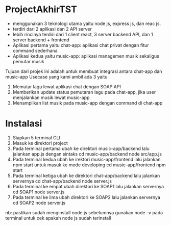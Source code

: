 # ProjectAkhirTST
- menggunakan 3 teknologi utama yaitu node js, express js, dan reac js.
- terdiri dari 2 aplikasi dan 2 API server
- lebih rincinya terdiri dari 1 client react, 3 server backend API, dan 1 server backend + frontend
- Aplikasi pertama yaitu chat-app: aplikasi chat privat dengan fitur command sederhana
- Aplikasi kedua yaitu music-app: aplikasi managemen musik sekaligus pemutar musik

Tujuan dari projek ini adalah untuk membuat integrasi antara chat-app dan music-app
Usecase yang kami ambil ada 3 yaitu
1. Memutar lagu lewat aplikasi chat dengan SOAP API
2. Memberikan update status pemutaran lagu pada chat-app, jika user menjalankan musik lewat music-app
3. Menampilkan list musik pada music-app dengan command di chat-app

# Instalasi
1. Siapkan 5 terminal CLI
2. Masuk ke direktori project
3. Pada terminal pertama ubah ke direktori music-app/backend lalu jalankan app.js dengan sintaks
cd music-app/backend
node src/app.js
5. Pada terminal kedua ubah ke irektori music-app/frontend lalu jalankan npm start untuk masuk ke mode developing
cd music-app/frontend
npm start
7. Pada terminal ketiga ubah ke direktori chat-app/backend lalu jalankan servernya
cd chat-app/backend
node server.js
9. Pada terminal ke empat ubah direktori ke SOAP1 lalu jalankan servernya
cd SOAP1
node server.js
11. Pada terminal ke lima ubah direktori ke SOAP2 lalu jalankan servernya
cd SOAP2
node server.js

nb: pastikan sudah menginstall node js sebelumnya
gunakan  node -v pada terminal untuk cek apakah node js sudah terinstall
